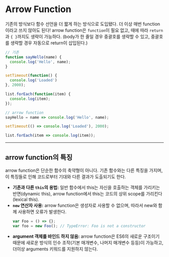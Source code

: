 # Arrow Function
기존의 방식보다 함수 선언을 더 짧게 하는 방식으로 도입됐다. 더 이상 매번 function이라고 쓰지 않아도 된다! arrow function은 `function`이 필요 없고, 때에 따라 `return`과 `{ }`까지도 생략이 가능하다. (body가 한 줄일 경우 중괄호를 생략할 수 있고, 중괄호를 생략할 경우 자동으로 return이 삽입된다.)
```js
// 기존
function sayHello(name) {
  console.log('Hello', name);
}

setTimeout(function() {
  console.log('Loaded')
}, 2000);

list.forEach(function(item) {
  console.log(item);
});

// arrow function
sayHello = name => console.log('Hello', name);

setTimeout(() => console.log('Loaded'), 2000);

list.forEach(item => console.log(item));
```
***
## **arrow function의 특징**
arrow function은 단순한 함수의 축약형이 아니다. 기존 함수와는 다른 특징을 가지며, 이 특징들로 인해 코드로부터 기대와 다른 결과가 도출되기도 한다.
* **기존과 다른 `this`의 용법:** 일반 함수에서 this는 자신을 호출하는 객체를 가리키는 반면(dynamic this), arrow function에서 this는 코드의 상위 scope를 가리킨다(lexical this).
* **`new` 연산자 사용:** arrow function은 생성자로 사용할 수 없으며, 따라서 new와 함께 사용하면 오류가 발생한다.
    ```js
    var Foo = () => {};
    var foo = new Foo(); // TypeError: Foo is not a constructor
    ```
* **argument 객체를 바인드 하지 않음:** arrow function은 ES6의 새로운 구조이기 때문에 새로운 방식의 인수 조작(기본 매개변수, 나머지 매개변수 등등)이 가능하고, 더이상 arguments 키워드를 지원하지 않는다.
